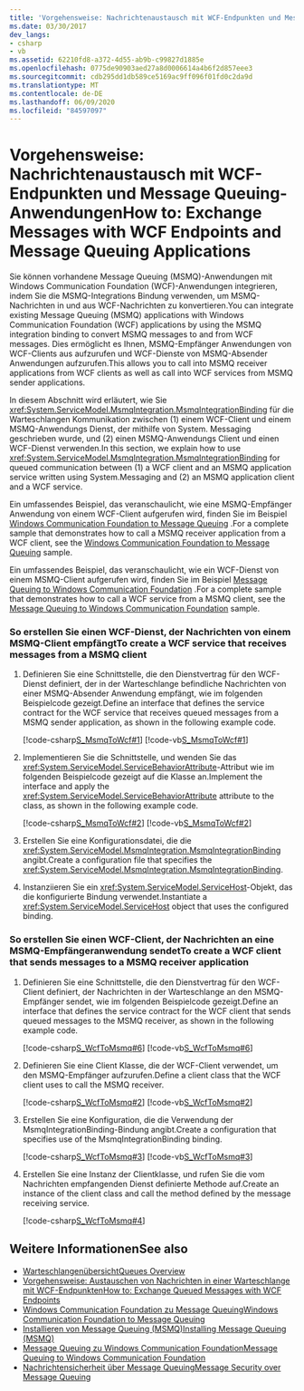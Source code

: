 ```yaml
---
title: 'Vorgehensweise: Nachrichtenaustausch mit WCF-Endpunkten und Message Queuing-Anwendungen'
ms.date: 03/30/2017
dev_langs:
- csharp
- vb
ms.assetid: 62210fd8-a372-4d55-ab9b-c99827d1885e
ms.openlocfilehash: 0775de90903aed27a8d0006614a4b6f2d857eee3
ms.sourcegitcommit: cdb295dd1db589ce5169ac9ff096f01fd0c2da9d
ms.translationtype: MT
ms.contentlocale: de-DE
ms.lasthandoff: 06/09/2020
ms.locfileid: "84597097"
---
```

# <a name="how-to-exchange-messages-with-wcf-endpoints-and-message-queuing-applications"></a><span data-ttu-id="bc60c-102">Vorgehensweise: Nachrichtenaustausch mit WCF-Endpunkten und Message Queuing-Anwendungen</span><span class="sxs-lookup"><span data-stu-id="bc60c-102">How to: Exchange Messages with WCF Endpoints and Message Queuing Applications</span></span>
<span data-ttu-id="bc60c-103">Sie können vorhandene Message Queuing (MSMQ)-Anwendungen mit Windows Communication Foundation (WCF)-Anwendungen integrieren, indem Sie die MSMQ-Integrations Bindung verwenden, um MSMQ-Nachrichten in und aus WCF-Nachrichten zu konvertieren.</span><span class="sxs-lookup"><span data-stu-id="bc60c-103">You can integrate existing Message Queuing (MSMQ) applications with Windows Communication Foundation (WCF) applications by using the MSMQ integration binding to convert MSMQ messages to and from WCF messages.</span></span> <span data-ttu-id="bc60c-104">Dies ermöglicht es Ihnen, MSMQ-Empfänger Anwendungen von WCF-Clients aus aufzurufen und WCF-Dienste von MSMQ-Absender Anwendungen aufzurufen.</span><span class="sxs-lookup"><span data-stu-id="bc60c-104">This allows you to call into MSMQ receiver applications from WCF clients as well as call into WCF services from MSMQ sender applications.</span></span>  
  
 <span data-ttu-id="bc60c-105">In diesem Abschnitt wird erläutert, wie Sie <xref:System.ServiceModel.MsmqIntegration.MsmqIntegrationBinding> für die Warteschlangen Kommunikation zwischen (1) einem WCF-Client und einem MSMQ-Anwendungs Dienst, der mithilfe von System. Messaging geschrieben wurde, und (2) einen MSMQ-Anwendungs Client und einen WCF-Dienst verwenden.</span><span class="sxs-lookup"><span data-stu-id="bc60c-105">In this section, we explain how to use <xref:System.ServiceModel.MsmqIntegration.MsmqIntegrationBinding> for queued communication between (1) a WCF client and an MSMQ application service written using System.Messaging and (2) an MSMQ application client and a WCF service.</span></span>  
  
 <span data-ttu-id="bc60c-106">Ein umfassendes Beispiel, das veranschaulicht, wie eine MSMQ-Empfänger Anwendung von einem WCF-Client aufgerufen wird, finden Sie im Beispiel [Windows Communication Foundation to Message Queuing](../samples/wcf-to-message-queuing.md) .</span><span class="sxs-lookup"><span data-stu-id="bc60c-106">For a complete sample that demonstrates how to call a MSMQ receiver application from a WCF client, see the [Windows Communication Foundation to Message Queuing](../samples/wcf-to-message-queuing.md) sample.</span></span>  
  
 <span data-ttu-id="bc60c-107">Ein umfassendes Beispiel, das veranschaulicht, wie ein WCF-Dienst von einem MSMQ-Client aufgerufen wird, finden Sie im Beispiel [Message Queuing to Windows Communication Foundation](../samples/message-queuing-to-wcf.md) .</span><span class="sxs-lookup"><span data-stu-id="bc60c-107">For a complete sample that demonstrates how to call a WCF service from a MSMQ client, see the [Message Queuing to Windows Communication Foundation](../samples/message-queuing-to-wcf.md) sample.</span></span>  
  
### <a name="to-create-a-wcf-service-that-receives-messages-from-a-msmq-client"></a><span data-ttu-id="bc60c-108">So erstellen Sie einen WCF-Dienst, der Nachrichten von einem MSMQ-Client empfängt</span><span class="sxs-lookup"><span data-stu-id="bc60c-108">To create a WCF service that receives messages from a MSMQ client</span></span>  
  
1. <span data-ttu-id="bc60c-109">Definieren Sie eine Schnittstelle, die den Dienstvertrag für den WCF-Dienst definiert, der in der Warteschlange befindliche Nachrichten von einer MSMQ-Absender Anwendung empfängt, wie im folgenden Beispielcode gezeigt.</span><span class="sxs-lookup"><span data-stu-id="bc60c-109">Define an interface that defines the service contract for the WCF service that receives queued messages from a MSMQ sender application, as shown in the following example code.</span></span>  
  
     [!code-csharp[S_MsmqToWcf#1](../../../../samples/snippets/csharp/VS_Snippets_CFX/s_msmqtowcf/cs/service.cs#1)]
     [!code-vb[S_MsmqToWcf#1](../../../../samples/snippets/visualbasic/VS_Snippets_CFX/s_msmqtowcf/vb/service.vb#1)]  
  
2. <span data-ttu-id="bc60c-110">Implementieren Sie die Schnittstelle, und wenden Sie das <xref:System.ServiceModel.ServiceBehaviorAttribute>-Attribut wie im folgenden Beispielcode gezeigt auf die Klasse an.</span><span class="sxs-lookup"><span data-stu-id="bc60c-110">Implement the interface and apply the <xref:System.ServiceModel.ServiceBehaviorAttribute> attribute to the class, as shown in the following example code.</span></span>  
  
     [!code-csharp[S_MsmqToWcf#2](../../../../samples/snippets/csharp/VS_Snippets_CFX/s_msmqtowcf/cs/service.cs#2)]
     [!code-vb[S_MsmqToWcf#2](../../../../samples/snippets/visualbasic/VS_Snippets_CFX/s_msmqtowcf/vb/service.vb#2)]  
  
3. <span data-ttu-id="bc60c-111">Erstellen Sie eine Konfigurationsdatei, die die <xref:System.ServiceModel.MsmqIntegration.MsmqIntegrationBinding> angibt.</span><span class="sxs-lookup"><span data-stu-id="bc60c-111">Create a configuration file that specifies the <xref:System.ServiceModel.MsmqIntegration.MsmqIntegrationBinding>.</span></span>  

4. <span data-ttu-id="bc60c-112">Instanziieren Sie ein <xref:System.ServiceModel.ServiceHost>-Objekt, das die konfigurierte Bindung verwendet.</span><span class="sxs-lookup"><span data-stu-id="bc60c-112">Instantiate a <xref:System.ServiceModel.ServiceHost> object that uses the configured binding.</span></span>  

### <a name="to-create-a-wcf-client-that-sends-messages-to-a-msmq-receiver-application"></a><span data-ttu-id="bc60c-113">So erstellen Sie einen WCF-Client, der Nachrichten an eine MSMQ-Empfängeranwendung sendet</span><span class="sxs-lookup"><span data-stu-id="bc60c-113">To create a WCF client that sends messages to a MSMQ receiver application</span></span>  
  
1. <span data-ttu-id="bc60c-114">Definieren Sie eine Schnittstelle, die den Dienstvertrag für den WCF-Client definiert, der Nachrichten in der Warteschlange an den MSMQ-Empfänger sendet, wie im folgenden Beispielcode gezeigt.</span><span class="sxs-lookup"><span data-stu-id="bc60c-114">Define an interface that defines the service contract for the WCF client that sends queued messages to the MSMQ receiver, as shown in the following example code.</span></span>  
  
     [!code-csharp[S_WcfToMsmq#6](../../../../samples/snippets/csharp/VS_Snippets_CFX/s_wcftomsmq/cs/proxy.cs#6)]
     [!code-vb[S_WcfToMsmq#6](../../../../samples/snippets/visualbasic/VS_Snippets_CFX/s_wcftomsmq/vb/proxy.vb#6)]  
  
2. <span data-ttu-id="bc60c-115">Definieren Sie eine Client Klasse, die der WCF-Client verwendet, um den MSMQ-Empfänger aufzurufen.</span><span class="sxs-lookup"><span data-stu-id="bc60c-115">Define a client class that the WCF client uses to call the MSMQ receiver.</span></span>  
  
     [!code-csharp[S_WcfToMsmq#2](../../../../samples/snippets/csharp/VS_Snippets_CFX/s_wcftomsmq/cs/snippets.cs#2)]
     [!code-vb[S_WcfToMsmq#2](../../../../samples/snippets/visualbasic/VS_Snippets_CFX/s_wcftomsmq/vb/snippets.vb#2)]  
  
3. <span data-ttu-id="bc60c-116">Erstellen Sie eine Konfiguration, die die Verwendung der MsmqIntegrationBinding-Bindung angibt.</span><span class="sxs-lookup"><span data-stu-id="bc60c-116">Create a configuration that specifies use of the MsmqIntegrationBinding binding.</span></span>  
  
     [!code-csharp[S_WcfToMsmq#3](../../../../samples/snippets/csharp/VS_Snippets_CFX/s_wcftomsmq/cs/snippets.cs#3)]
     [!code-vb[S_WcfToMsmq#3](../../../../samples/snippets/visualbasic/VS_Snippets_CFX/s_wcftomsmq/vb/snippets.vb#3)]  
  
4. <span data-ttu-id="bc60c-117">Erstellen Sie eine Instanz der Clientklasse, und rufen Sie die vom Nachrichten empfangenden Dienst definierte Methode auf.</span><span class="sxs-lookup"><span data-stu-id="bc60c-117">Create an instance of the client class and call the method defined by the message receiving service.</span></span>  
  
     [!code-csharp[S_WcfToMsmq#4](../../../../samples/snippets/csharp/VS_Snippets_CFX/s_wcftomsmq/cs/client.cs#4)]  
  
## <a name="see-also"></a><span data-ttu-id="bc60c-118">Weitere Informationen</span><span class="sxs-lookup"><span data-stu-id="bc60c-118">See also</span></span>

- [<span data-ttu-id="bc60c-119">Warteschlangenübersicht</span><span class="sxs-lookup"><span data-stu-id="bc60c-119">Queues Overview</span></span>](queues-overview.md)
- [<span data-ttu-id="bc60c-120">Vorgehensweise: Austauschen von Nachrichten in einer Warteschlange mit WCF-Endpunkten</span><span class="sxs-lookup"><span data-stu-id="bc60c-120">How to: Exchange Queued Messages with WCF Endpoints</span></span>](how-to-exchange-queued-messages-with-wcf-endpoints.md)
- [<span data-ttu-id="bc60c-121">Windows Communication Foundation zu Message Queuing</span><span class="sxs-lookup"><span data-stu-id="bc60c-121">Windows Communication Foundation to Message Queuing</span></span>](../samples/wcf-to-message-queuing.md)
- [<span data-ttu-id="bc60c-122">Installieren von Message Queuing (MSMQ)</span><span class="sxs-lookup"><span data-stu-id="bc60c-122">Installing Message Queuing (MSMQ)</span></span>](../samples/installing-message-queuing-msmq.md)
- [<span data-ttu-id="bc60c-123">Message Queuing zu Windows Communication Foundation</span><span class="sxs-lookup"><span data-stu-id="bc60c-123">Message Queuing to Windows Communication Foundation</span></span>](../samples/message-queuing-to-wcf.md)
- [<span data-ttu-id="bc60c-124">Nachrichtensicherheit über Message Queuing</span><span class="sxs-lookup"><span data-stu-id="bc60c-124">Message Security over Message Queuing</span></span>](../samples/message-security-over-message-queuing.md)
